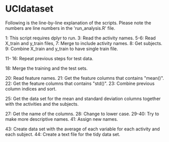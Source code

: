 # UCIdataset

Following is the line-by-line explanation of the scripts.  Please note the numbers are line numbers in the 'run_analysis.R' file.

1: This script requires dplyr to run.
3: Read the activity names.
5-6: Read X_train and y_train files,
7: Merge to include activity names.
8: Get subjects.
9: Combine X_train and y_train to have single train file.

11- 16: Repeat previous steps for test data.

18: Merge the training and the test sets.

20: Read feature names.
21: Get the feature columns that contains "mean()".
22: Get the feature columns that contains "std()".
23: Combine previous column indices and sort.

25: Get the data set for the mean and standard deviation columns together with the activities and the subjects.

27: Get the name of the columns.
28: Change to lower case.
29-40: Try to make more descriptive names.
41: Assign new names.

43: Create data set with the average of each variable for each activity and each subject.
44: Create a text file for the tidy data set.
